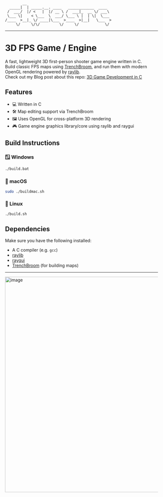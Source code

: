 ```
        __                                       
  _____|  | _____.__. ____   ____________  ____  
 /  ___/  |/ <   |  |/ __ \ /  ___|_  __ \/ ___\ 
 \___ \|    < \___  \  ___/ \___ \ |  | \|  \___ 
/____  >__|_ \/ ____|\___  >____  >|__|   \___  >
     \/     \/\/         \/     \/            \/
```
     
---

# 3D FPS Game / Engine

A fast, lightweight 3D first-person shooter game engine written in C. <br/>
Build classic FPS maps using [TrenchBroom](https://trenchbroom.github.io/), and run them with modern OpenGL rendering powered by [raylib](https://www.raylib.com/). <br/>
Check out my Blog post about this repo: [3D Game Development in C](https://skyelynwaddell.github.io/fps-engine-c/)

## Features

* 💻 Written in C
* 🛠️ Map editing support via TrenchBroom
* 🖼️ Uses OpenGL for cross-platform 3D rendering
* 🎮 Game engine graphics library/core using raylib and raygui

## Build Instructions

### 🪟 Windows

```bash
./build.bat
```

### 🍎 macOS

```bash
sudo ./buildmac.sh
```

### 🐧 Linux

```bash
./build.sh
```

## Dependencies

Make sure you have the following installed:

* A C compiler (e.g. `gcc`)
* [raylib](https://www.raylib.com/)
* [raygui](https://github.com/raysan5/raygui)
* [TrenchBroom](https://trenchbroom.github.io/) (for building maps)

---
<img width="1267" height="711" alt="image" src="https://github.com/user-attachments/assets/f1cd5706-a394-4211-8ab0-b39bb95d70ff" />
